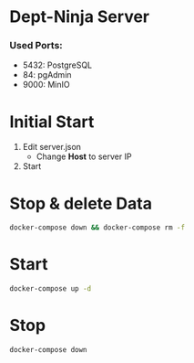 # Dept-Ninja Server

### Used Ports:
- 5432: PostgreSQL
- 84: pgAdmin
- 9000: MinIO

# Initial Start
1) Edit server.json 
    - Change __Host__ to server IP
2) Start

# Stop & delete Data
```sh
docker-compose down && docker-compose rm -f
```

# Start
```sh
docker-compose up -d
```

# Stop
```sh
docker-compose down
```